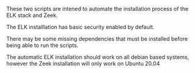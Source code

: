 These two scripts are intened to automate the installation process of the ELK stack and Zeek.

The ELK installlation has basic security enabled by default.

There may be some missing dependencies that must be installed before being able to run the scripts.

The automatic ELK installation should work on all debian based systems, however the Zeek installation will only work on Ubuntu 20.04
